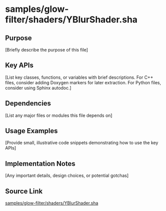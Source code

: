 # samples/glow-filter/shaders/YBlurShader.sha

## Purpose
[Briefly describe the purpose of this file]

## Key APIs
[List key classes, functions, or variables with brief descriptions.
For C++ files, consider adding Doxygen markers for later extraction.
For Python files, consider using Sphinx autodoc.]

## Dependencies
[List any major files or modules this file depends on]

## Usage Examples
[Provide small, illustrative code snippets demonstrating how to use the key APIs]

## Implementation Notes
[Any important details, design choices, or potential gotchas]

## Source Link
[samples/glow-filter/shaders/YBlurShader.sha](link_to_source_repository/samples/glow-filter/shaders/YBlurShader.sha)
